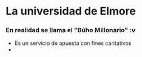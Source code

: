 # La universidad de Elmore
### En realidad se llama el "Búho Millonario" :v 
- Es un servicio de apuesta con fines caritativos
- 
